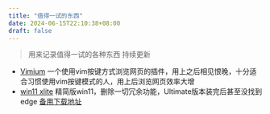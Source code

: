```yaml
---
title: "值得一试的东西"
date: 2024-06-15T22:10:38+08:00
draft: false
---
```


> 用来记录值得一试的各种东西 持续更新

- [Vimium](https://github.com/philc/vimium)
    一个使用vim按键方式浏览网页的插件，用上之后相见恨晚，十分适合习惯使用vim按键模式的人，用上后浏览网页效率大增
- [win11 xlite](https://windowsxlite.com/)
    精简版win11，删除一切冗余功能，Ultimate版本装完后甚至没找到edge
    [备用下载地址](https://bbs.pcbeta.com/viewthread-1964549-1-1.html)

